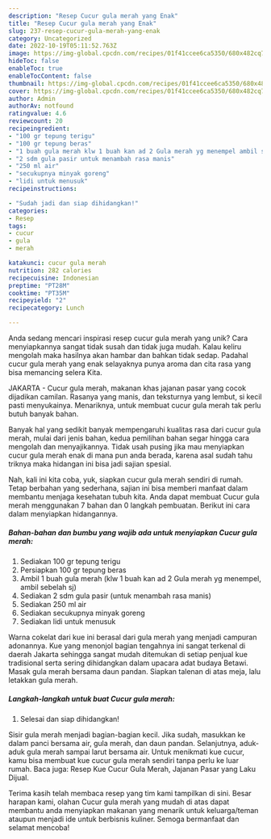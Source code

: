 ```yaml
---
description: "Resep Cucur gula merah yang Enak"
title: "Resep Cucur gula merah yang Enak"
slug: 237-resep-cucur-gula-merah-yang-enak
category: Uncategorized
date: 2022-10-19T05:11:52.763Z
image: https://img-global.cpcdn.com/recipes/01f41ccee6ca5350/680x482cq70/cucur-gula-merah-foto-resep-utama.jpg
hideToc: false
enableToc: true
enableTocContent: false
thumbnail: https://img-global.cpcdn.com/recipes/01f41ccee6ca5350/680x482cq70/cucur-gula-merah-foto-resep-utama.jpg
cover: https://img-global.cpcdn.com/recipes/01f41ccee6ca5350/680x482cq70/cucur-gula-merah-foto-resep-utama.jpg
author: Admin
authorAv: notfound
ratingvalue: 4.6
reviewcount: 20
recipeingredient:
- "100 gr tepung terigu"
- "100 gr tepung beras"
- "1 buah gula merah klw 1 buah kan ad 2 Gula merah yg menempel ambil sebelah sj"
- "2 sdm gula pasir untuk menambah rasa manis"
- "250 ml air"
- "secukupnya minyak goreng"
- "lidi untuk menusuk"
recipeinstructions:

- "Sudah jadi dan siap dihidangkan!"
categories:
- Resep
tags:
- cucur
- gula
- merah

katakunci: cucur gula merah 
nutrition: 282 calories
recipecuisine: Indonesian
preptime: "PT28M"
cooktime: "PT35M"
recipeyield: "2"
recipecategory: Lunch

---
```





Anda sedang mencari inspirasi resep cucur gula merah yang unik? Cara menyiapkannya sangat tidak susah dan tidak juga mudah. Kalau keliru mengolah maka hasilnya akan hambar dan bahkan tidak sedap. Padahal cucur gula merah yang enak selayaknya punya aroma dan cita rasa yang bisa memancing selera Kita.





JAKARTA - Cucur gula merah, makanan khas jajanan pasar yang cocok dijadikan camilan. Rasanya yang manis, dan teksturnya yang lembut, si kecil pasti menyukainya. Menariknya, untuk membuat cucur gula merah tak perlu butuh banyak bahan.

Banyak hal yang sedikit banyak mempengaruhi kualitas rasa dari cucur gula merah, mulai dari jenis bahan, kedua pemilihan bahan segar hingga cara mengolah dan menyajikannya. Tidak usah pusing jika mau menyiapkan cucur gula merah enak di mana pun anda berada, karena asal sudah tahu triknya maka hidangan ini bisa jadi sajian spesial.






Nah, kali ini kita coba, yuk, siapkan cucur gula merah sendiri di rumah. Tetap berbahan yang sederhana, sajian ini bisa memberi manfaat dalam membantu menjaga kesehatan tubuh kita. Anda dapat membuat Cucur gula merah menggunakan 7 bahan dan 0 langkah pembuatan. Berikut ini cara dalam menyiapkan hidangannya.

<!--inarticleads1-->

##### Bahan-bahan dan bumbu yang wajib ada untuk menyiapkan Cucur gula merah:

1. Sediakan 100 gr tepung terigu
1. Persiapkan 100 gr tepung beras
1. Ambil 1 buah gula merah (klw 1 buah kan ad 2 Gula merah yg menempel, ambil sebelah sj)
1. Sediakan 2 sdm gula pasir (untuk menambah rasa manis)
1. Sediakan 250 ml air
1. Sediakan secukupnya minyak goreng
1. Sediakan lidi untuk menusuk


Warna cokelat dari kue ini berasal dari gula merah yang menjadi campuran adonannya. Kue yang menonjol bagian tengahnya ini sangat terkenal di daerah Jakarta sehingga sangat mudah ditemukan di setiap penjual kue tradisional serta sering dihidangkan dalam upacara adat budaya Betawi. Masak gula merah bersama daun pandan. Siapkan talenan di atas meja, lalu letakkan gula merah. 

<!--inarticleads2-->

##### Langkah-langkah untuk buat Cucur gula merah:


1. Selesai dan siap dihidangkan!

Sisir gula merah menjadi bagian-bagian kecil. Jika sudah, masukkan ke dalam panci bersama air, gula merah, dan daun pandan. Selanjutnya, aduk-aduk gula merah sampai larut bersama air. Untuk menikmati kue cucur, kamu bisa membuat kue cucur gula merah sendiri tanpa perlu ke luar rumah. Baca juga: Resep Kue Cucur Gula Merah, Jajanan Pasar yang Laku Dijual. 

Terima kasih telah membaca resep yang tim kami tampilkan di sini. Besar harapan kami, olahan Cucur gula merah yang mudah di atas dapat membantu anda menyiapkan makanan yang menarik untuk keluarga/teman ataupun menjadi ide untuk berbisnis kuliner. Semoga bermanfaat dan selamat mencoba!
